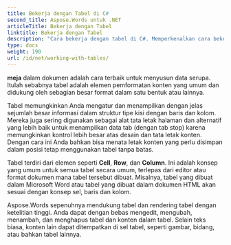 ```yaml
---
title: Bekerja dengan Tabel di C#
second_title: Aspose.Words untuk .NET
articleTitle: Bekerja dengan Tabel
linktitle: Bekerja dengan Tabel
description: "Cara bekerja dengan tabel di C#. Memperkenalkan cara bekerja dengan tabel dan konsep node Tabel di Aspose.Words untuk .NET."
type: docs
weight: 190
url: /id/net/working-with-tables/
---
```


**meja** dalam dokumen adalah cara terbaik untuk menyusun data serupa. Itulah sebabnya tabel adalah elemen pemformatan konten yang umum dan didukung oleh sebagian besar format dalam satu bentuk atau lainnya.

Tabel memungkinkan Anda mengatur dan menampilkan dengan jelas sejumlah besar informasi dalam struktur tipe kisi dengan baris dan kolom. Mereka juga sering digunakan sebagai alat tata letak halaman dan alternatif yang lebih baik untuk menampilkan data tab (dengan tab stop) karena memungkinkan kontrol lebih besar atas desain dan tata letak konten. Dengan cara ini Anda bahkan bisa menata letak konten yang perlu disimpan dalam posisi tetap menggunakan tabel tanpa batas.

Tabel terdiri dari elemen seperti **Cell**, **Row**, dan **Column**. Ini adalah konsep yang umum untuk semua tabel secara umum, terlepas dari editor atau format dokumen mana tabel tersebut dibuat. Misalnya, tabel yang dibuat dalam Microsoft Word atau tabel yang dibuat dalam dokumen HTML akan sesuai dengan konsep sel, baris dan kolom.

Aspose.Words sepenuhnya mendukung tabel dan rendering tabel dengan ketelitian tinggi. Anda dapat dengan bebas mengedit, mengubah, menambah, dan menghapus tabel dan konten dalam tabel. Selain teks biasa, konten lain dapat ditempatkan di sel tabel, seperti gambar, bidang, atau bahkan tabel lainnya.
